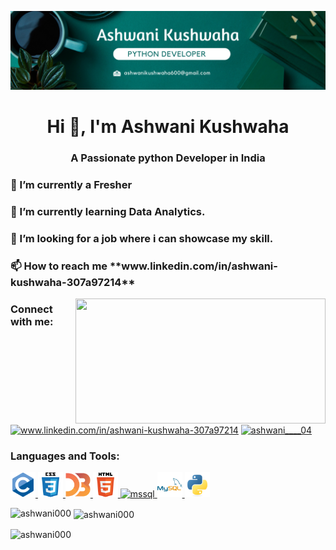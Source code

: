 ![logo](https://github.com/Ashwani000/Ashwani000/blob/main/ashwanibanner.png)
<h1 align="center">Hi 👋, I'm Ashwani Kushwaha</h1>
<h3 align="center">A Passionate python Developer in India</h3>
<h3>🔭 I’m currently a Fresher</h3>
<h3>🌱 I’m currently learning Data Analytics.</h3> 
<h3>🤔 I’m looking for a job where i can showcase my skill. </h3>
<h3>📫 How to reach me **www.linkedin.com/in/ashwani-kushwaha-307a97214**</h3>
<img src ="https://encrypted-tbn0.gstatic.com/images?q=tbn:ANd9GcQGDIRmEZWSPDeZ42nS_76nGBZuGAEXjPoJnA&s " align="right" width ="400" height="200">


<h3 align="left">Connect with me:</h3>
<p align="left">
<a href="https://linkedin.com/in/www.linkedin.com/in/ashwani-kushwaha-307a97214" target="blank"><img align="center" src="https://raw.githubusercontent.com/rahuldkjain/github-profile-readme-generator/master/src/images/icons/Social/linked-in-alt.svg" alt="www.linkedin.com/in/ashwani-kushwaha-307a97214" height="30" width="40" /></a>
<a href="https://instagram.com/ashwani____04" target="blank"><img align="center" src="https://raw.githubusercontent.com/rahuldkjain/github-profile-readme-generator/master/src/images/icons/Social/instagram.svg" alt="ashwani____04" height="30" width="40" /></a>
</p>

<h3 align="left">Languages and Tools:</h3>
<p align="left"> <a href="https://www.cprogramming.com/" target="_blank" rel="noreferrer"> <img src="https://raw.githubusercontent.com/devicons/devicon/master/icons/c/c-original.svg" alt="c" width="40" height="40"/> </a> <a href="https://www.w3schools.com/css/" target="_blank" rel="noreferrer"> <img src="https://raw.githubusercontent.com/devicons/devicon/master/icons/css3/css3-original-wordmark.svg" alt="css3" width="40" height="40"/> </a> <a href="https://d3js.org/" target="_blank" rel="noreferrer"> <img src="https://raw.githubusercontent.com/devicons/devicon/master/icons/d3js/d3js-original.svg" alt="d3js" width="40" height="40"/> </a> <a href="https://www.w3.org/html/" target="_blank" rel="noreferrer"> <img src="https://raw.githubusercontent.com/devicons/devicon/master/icons/html5/html5-original-wordmark.svg" alt="html5" width="40" height="40"/> </a> <a href="https://www.microsoft.com/en-us/sql-server" target="_blank" rel="noreferrer"> <img src="https://www.svgrepo.com/show/303229/microsoft-sql-server-logo.svg" alt="mssql" width="40" height="40"/> </a> <a href="https://www.mysql.com/" target="_blank" rel="noreferrer"> <img src="https://raw.githubusercontent.com/devicons/devicon/master/icons/mysql/mysql-original-wordmark.svg" alt="mysql" width="40" height="40"/> </a> <a href="https://www.python.org" target="_blank" rel="noreferrer"> <img src="https://raw.githubusercontent.com/devicons/devicon/master/icons/python/python-original.svg" alt="python" width="40" height="40"/> </a> </p>

<p><img align="left" src="https://github-readme-stats.vercel.app/api/top-langs?username=ashwani000&show_icons=true&locale=en&layout=compact" alt="ashwani000" /></p>

<p>&nbsp;<img align="center" src="https://github-readme-stats.vercel.app/api?username=ashwani000&show_icons=true&locale=en" alt="ashwani000" /></p>

<p><img align="center" src="https://github-readme-streak-stats.herokuapp.com/?user=ashwani000&" alt="ashwani000" /></p>
